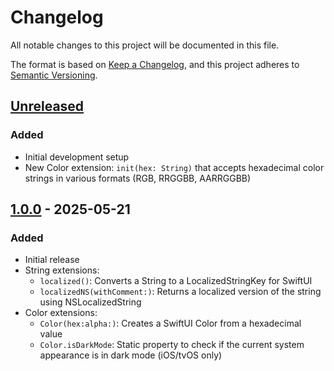 # Changelog

All notable changes to this project will be documented in this file.

The format is based on [Keep a Changelog](https://keepachangelog.com/en/1.0.0/),
and this project adheres to [Semantic Versioning](https://semver.org/spec/v2.0.0.html).

## [Unreleased]

### Added
- Initial development setup
- New Color extension: `init(hex: String)` that accepts hexadecimal color strings in various formats (RGB, RRGGBB, AARRGGBB)

## [1.0.0] - 2025-05-21

### Added
- Initial release
- String extensions:
  - `localized()`: Converts a String to a LocalizedStringKey for SwiftUI
  - `localizedNS(withComment:)`: Returns a localized version of the string using NSLocalizedString
- Color extensions:
  - `Color(hex:alpha:)`: Creates a SwiftUI Color from a hexadecimal value
  - `Color.isDarkMode`: Static property to check if the current system appearance is in dark mode (iOS/tvOS only)

[Unreleased]: https://github.com/nothing-to-add/swift-custom-extensions/compare/v1.0.0...HEAD
[1.0.0]: https://github.com/nothing-to-add/swift-custom-extensions/releases/tag/v1.0.0
